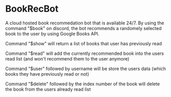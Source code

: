 # BookRecBot
A cloud hosted book recommedation bot that is available 24/7. By using the command "$book" on discord, the bot recommends a randomely selected book to the user by using Google Books API.

Command "$show" will return a list of books that user has previously read 

Command "$read" will add the currently recommended book into the users read list (and won't recommend them to the user anymore)

Command "$user" followed by username will be store the users data (which books they have previously read or not)

Command "$delete" followed by the index number of the book will delete the book from the users already read list 




